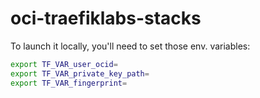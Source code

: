 # oci-traefiklabs-stacks

To launch it locally, you'll need to set those env. variables:

```sh
export TF_VAR_user_ocid=
export TF_VAR_private_key_path=
export TF_VAR_fingerprint=
```
